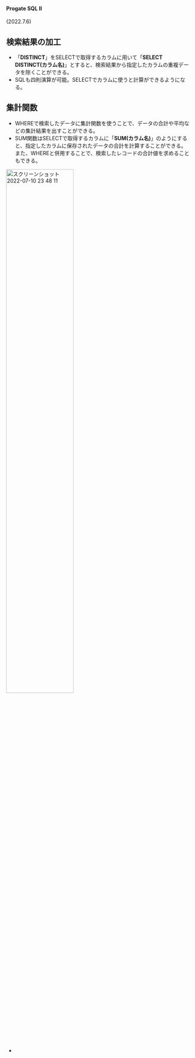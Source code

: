 #### Progate SQL Ⅱ
(2022.7.6)

## 検索結果の加工
- 「**DISTINCT**」をSELECTで取得するカラムに用いて「**SELECT DISTINCT(カラム名)**」とすると、検索結果から指定したカラムの重複データを除くことができる。
- SQLも四則演算が可能。SELECTでカラムに使うと計算ができるようになる。


## 集計関数
- WHEREで検索したデータに集計関数を使うことで、データの合計や平均などの集計結果を出すことができる。
- SUM関数はSELECTで取得するカラムに「**SUM(カラム名)**」のようにすると、指定したカラムに保存されたデータの合計を計算することができる。  
また、WHEREと併用することで、検索したレコードの合計値を求めることもできる。
<img width="60%" alt="スクリーンショット 2022-07-10 23 48 11" src="https://user-images.githubusercontent.com/97078291/178149855-da82de4f-f645-40cf-aac9-c8bebf580da4.png">


- 
